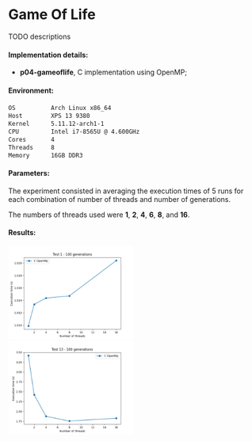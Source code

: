 # Game Of Life
TODO descriptions


#### **Implementation details:**
- **p04-gameoflife**, C implementation using OpenMP;


#### **Environment**:

```
OS          Arch Linux x86_64 
Host        XPS 13 9380 
Kernel      5.11.12-arch1-1 
CPU         Intel i7-8565U @ 4.600GHz 
Cores       4
Threads     8
Memory      16GB DDR3
```

#### **Parameters:**
The experiment consisted in averaging the execution times of 5 runs for 
each combination of number of threads and number  of generations.

The numbers of threads used were **1**, **2**, **4**, **6**, **8**, and **16**.




#### **Results:**
<img src="test1_100generations.png" width="50%" height="50%"> 
<img src="test13_100generations.png" width="50%" height="50%"> 
